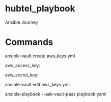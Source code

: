 # hubtel_playbook
Ansible Journey

# Commands

ansible-vault create aws_keys.yml

aws_access_key:

aws_secret_key:

ansible-vault edit aws_keys.yml

ansible-playbook  --ask-vault-pass playbook.yaml
